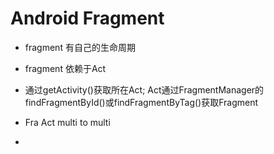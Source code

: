 # Android Fragment

* fragment 有自己的生命周期
* fragment 依赖于Act
* 通过getActivity()获取所在Act; Act通过FragmentManager的findFragmentById()或findFragmentByTag()获取Fragment

* Fra Act multi to multi

* 

